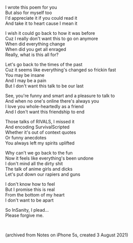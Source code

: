 I wrote this poem for you  
But also for myself too  
I'd appreciate it if you could read it  
And take it to heart cause I mean it  

I wish it could go back to how it was before  
Cuz I really don't want this to go on anymore  
When did everything change  
When did you get all enraged  
Really, what is this all for?  

Let's go back to the times of the past  
Cuz it seems like everything's changed so frickin fast  
You may be insane  
And I may be a pain  
But I don't want this talk to be our last  

See, you're funny and smart and a pleasure to talk to  
And when no one's online there's always you  
I love you whole-heartedly as a friend  
And I don't want this friendship to end  

Those talks of RIVALS, I missed it  
And encoding SurvivalScripted  
Whether it's out of context quotes  
Or funny anecdotes  
You always left my spirits uplifted  

Why can't we go back to the fun  
Now it feels like everything's been undone  
I don't mind all the dirty shit  
The talk of anime girls and dicks  
Let's put down our rapiers and guns  

I don't know how to feel  
But I promise this is real  
From the bottom of my heart  
I don't want to be apart  

So InSanity, I plead...  
Please forgive me.  


<br>


(archived from Notes on iPhone 5s, created 3 August 2021)
